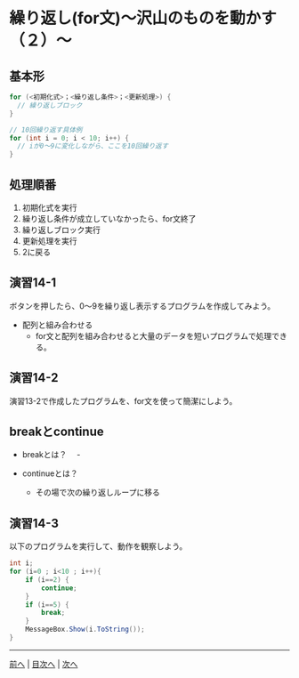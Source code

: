 # 繰り返し(for文)～沢山のものを動かす（２）～

## 基本形

```cs
for (<初期化式>；<繰り返し条件>；<更新処理>) {
  // 繰り返しブロック
}

// 10回繰り返す具体例
for (int i = 0; i < 10; i++) {
  // iが0～9に変化しながら、ここを10回繰り返す
}
```

## 処理順番
1. 初期化式を実行
2. 繰り返し条件が成立していなかったら、for文終了
3. 繰り返しブロック実行
4. 更新処理を実行
5. 2に戻る

## 演習14-1
ボタンを押したら、0～9を繰り返し表示するプログラムを作成してみよう。

- 配列と組み合わせる
  - for文と配列を組み合わせると大量のデータを短いプログラムで処理できる。

## 演習14-2
演習13-2で作成したプログラムを、for文を使って簡潔にしよう。

## breakとcontinue
- breakとは？
　- 

- continueとは？
  - その場で次の繰り返しループに移る

## 演習14-3
以下のプログラムを実行して、動作を観察しよう。

```cs
int i;
for (i=0 ; i<10 ; i++){
    if (i==2) {
        continue;
    }
    if (i==5) {
        break;
    }
    MessageBox.Show(i.ToString());
}
```

---

[前へ](13.md) | [目次へ](README.md#%E7%9B%AE%E6%AC%A1) | [次へ](15.md)
